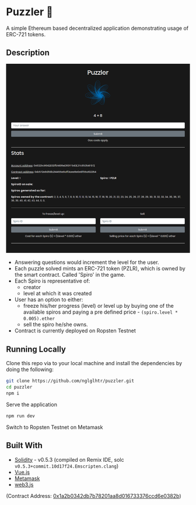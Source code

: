 # Puzzler :game_die:

A simple Ethereum based decentralized application demonstrating usage of ERC-721 tokens.

## Description

![Puzzler](./puzzler.png)

- Answering questions would increment the level for the user.
- Each puzzle solved mints an ERC-721 token (PZLR), which is owned by the smart contract. Called 'Spiro' in the game.
- Each Spiro is representative of: 
  - creator 
  - level at which it was created
- User has an option to either:
  - freeze his/her progress (level) or level up by buying one of the available spiros and paying a pre defined price - `(spiro.level * 0.005).ether`
  - sell the spiro he/she owns.
- Contract is currently deployed on Ropsten Testnet


## Running Locally

Clone this repo via to your local machine and install the dependencies by doing the following:

```bash
git clone https://github.com/nglglhtr/puzzler.git
cd puzzler
npm i
```
Serve the application

```bash
npm run dev
```
Switch to Ropsten Testnet on Metamask

## Built With

* [Solidity](https://solidity.readthedocs.io/en/v0.5.3/) - v0.5.3 (compiled on Remix IDE, solc `v0.5.3+commit.10d17f24.Emscripten.clang`)
* [Vue.js](https://vuejs.org/) 
* [Metamask](https://metamask.io/)
* [web3.js](https://github.com/ethereum/web3.js/)


(Contract Address: [0x1a2b0342db7b78201aa8d016733376ccd6e0382b](https://ropsten.etherscan.io/token/0x1a2b0342db7b78201aa8d016733376ccd6e0382b))